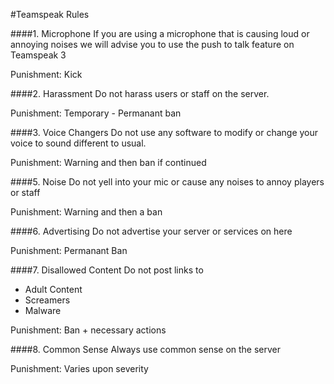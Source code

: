 #Teamspeak Rules


####1. Microphone
If you are using a microphone that is causing loud or annoying noises we will advise you to use the push to talk feature on Teamspeak 3

Punishment: Kick

####2. Harassment
Do not harass users or staff on the server.

Punishment: Temporary - Permanant ban

####3. Voice Changers
Do not use any software to modify or change your voice to sound different to usual.

Punishment: Warning and then ban if continued

####5. Noise
Do not yell into your mic or cause any noises to annoy players or staff

Punishment: Warning and then a ban

####6. Advertising
Do not advertise your server or services on here

Punishment: Permanant Ban

####7. Disallowed Content
Do not post links to
* Adult Content
* Screamers
* Malware

Punishment: Ban + necessary actions


####8. Common Sense
Always use common sense on the server

Punishment: Varies upon severity

